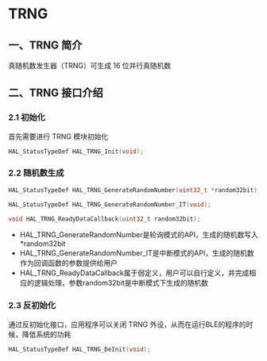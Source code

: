 # TRNG

## 一、TRNG 简介
  真随机数发生器（TRNG）可生成 16 位并行真随机数

## 二、TRNG 接口介绍
### 2.1 初始化
首先需要进行 TRNG 模块初始化
```c
HAL_StatusTypeDef HAL_TRNG_Init(void);
```

### 2.2 随机数生成
```c
HAL_StatusTypeDef HAL_TRNG_GenerateRandomNumber(uint32_t *random32bit);

HAL_StatusTypeDef HAL_TRNG_GenerateRandomNumber_IT(void);

void HAL_TRNG_ReadyDataCallback(uint32_t random32bit);
```   
- HAL_TRNG_GenerateRandomNumber是轮询模式的API，生成的随机数写入 *random32bit
- HAL_TRNG_GenerateRandomNumber_IT是中断模式的API，生成的随机数作为回调函数的参数提供给用户
- HAL_TRNG_ReadyDataCallback属于弱定义，用户可以自行定义，并完成相应的逻辑处理，参数random32bit是中断模式下生成的随机数

### 2.3 反初始化
通过反初始化接口，应用程序可以关闭 TRNG 外设，从而在运行BLE的程序的时候，降低系统的功耗
```c
HAL_StatusTypeDef HAL_TRNG_DeInit(void);
```